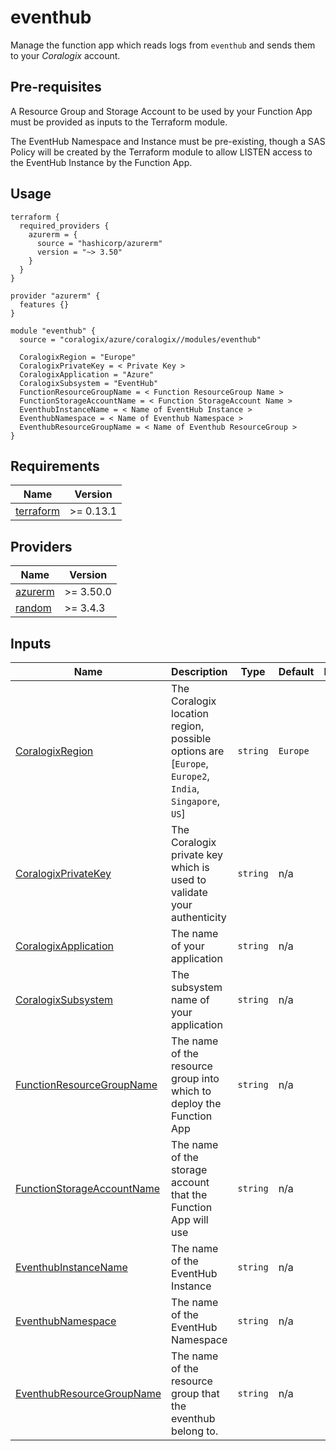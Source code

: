 # eventhub

Manage the function app which reads logs from `eventhub` and sends them to your *Coralogix* account.

## Pre-requisites

A Resource Group and Storage Account to be used by your Function App must be provided as inputs to the Terraform module.

The EventHub Namespace and Instance must be pre-existing, though a SAS Policy will be created by the Terraform module to allow LISTEN access to the EventHub Instance by the Function App.

## Usage

```hcl
terraform {
  required_providers {
    azurerm = {
      source = "hashicorp/azurerm"
      version = "~> 3.50"
    }
  }
}

provider "azurerm" {
  features {}
}

module "eventhub" {
  source = "coralogix/azure/coralogix//modules/eventhub"

  CoralogixRegion = "Europe"
  CoralogixPrivateKey = < Private Key >
  CoralogixApplication = "Azure"
  CoralogixSubsystem = "EventHub"
  FunctionResourceGroupName = < Function ResourceGroup Name >
  FunctionStorageAccountName = < Function StorageAccount Name >
  EventhubInstanceName = < Name of EventHub Instance >
  EventhubNamespace = < Name of Eventhub Namespace >
  EventhubResourceGroupName = < Name of Eventhub ResourceGroup >
}
```

## Requirements

| Name | Version |
|------|---------|
| <a name="requirement_terraform"></a> [terraform](#requirement\_terraform) | >= 0.13.1 |

## Providers

| Name | Version |
|------|---------|
| <a name="provider_azurerm"></a> [azurerm](#provider\_azurerm) | >= 3.50.0 |
| <a name="provider_random"></a> [random](#provider\_random) | >= 3.4.3 |

## Inputs

| Name | Description | Type | Default | Required |
|------|-------------|------|---------|:--------:|
| <a name="input_CoralogixRegion"></a> [CoralogixRegion](#input\_CoralogixRegion) | The Coralogix location region, possible options are [`Europe`, `Europe2`, `India`, `Singapore`, `US`] | `string` | `Europe` | no |
| <a name="input_CoralogixPrivateKey"></a> [CoralogixPrivateKey](#input\_CoralogixPrivateKey) | The Coralogix private key which is used to validate your authenticity | `string` | n/a | yes |
| <a name="input_CoralogixApplication"></a> [CoralogixApplication](#input\_CoralogixApplication) | The name of your application | `string` | n/a | yes |
| <a name="input_CoralogixSubsystem"></a> [CoralogixSubsystem](#input\_CoralogixSubsystem) | The subsystem name of your application | `string` | n/a | yes |
| <a name="input_FunctionResourceGroupName"></a> [FunctionResourceGroupName](#input\_FunctionResourceGroupName) | The name of the resource group into which to deploy the Function App | `string` | n/a | yes |
| <a name="input_FunctionStorageAccountName"></a> [FunctionStorageAccountName](#input\_FunctionStorageAccountName) | The name of the storage account that the Function App will use | `string` | n/a | yes |
| <a name="input_EventhubInstanceName"></a> [EventhubInstanceName](#input\_EventhubInstanceName) | The name of the EventHub Instance | `string` | n/a | yes |
| <a name="input_EventhubNamespace"></a> [EventhubNamespace](#input\_EventhubNamespace) | The name of the EventHub Namespace | `string` | n/a | yes |
| <a name="input_EventhubResourceGroupName"></a> [EventhubResourceGroupName](#input\_EventhubResourceGroupName) | The name of the resource group that the eventhub belong to. | `string` | n/a | yes |
